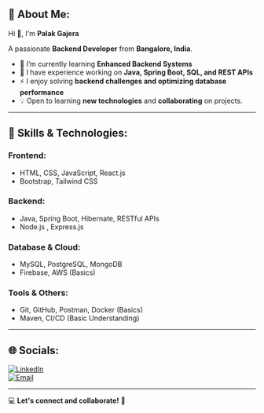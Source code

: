 ## 💫 About Me:
Hi 👋, I'm **Palak Gajera**

A passionate **Backend Developer** from **Bangalore, India**.

- 🌱 I’m currently learning **Enhanced Backend Systems**
- 🔭 I have experience working on **Java, Spring Boot, SQL, and REST APIs**
- ⚡ I enjoy solving **backend challenges and optimizing database performance**
- 💡 Open to learning **new technologies** and **collaborating** on projects.

---

## 🚀 Skills & Technologies:

### **Frontend:**
- HTML, CSS, JavaScript, React.js
- Bootstrap, Tailwind CSS

 ### **Backend:**
- Java, Spring Boot, Hibernate, RESTful APIs
- Node.js , Express.js

### **Database & Cloud:**
- MySQL, PostgreSQL, MongoDB
- Firebase, AWS (Basics)

### **Tools & Others:**
- Git, GitHub, Postman, Docker (Basics)
-  Maven, CI/CD (Basic Understanding)

---

## 🌐 Socials:

[![LinkedIn](https://img.shields.io/badge/LinkedIn-%230077B5.svg?logo=linkedin&logoColor=white)](https://linkedin.com/in/palak-gajera-a77059227)  
[![Email](https://img.shields.io/badge/Email-D14836?logo=gmail&logoColor=white)](mailto:palakgajera127@gmail.com)

---



💻 **Let's connect and collaborate!** 🚀
